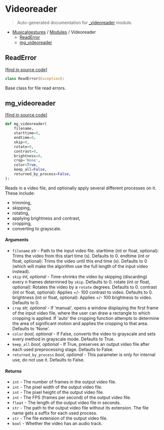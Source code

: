 # Videoreader

> Auto-generated documentation for [_videoreader](https://github.com/fourMs/MGT-python/blob/master/musicalgestures/_videoreader.py) module.

- [Musicalgestures](README.md#musicalgestures-index) / [Modules](MODULES.md#musicalgestures-modules) / Videoreader
    - [ReadError](#readerror)
    - [mg_videoreader](#mg_videoreader)

## ReadError

[[find in source code]](https://github.com/fourMs/MGT-python/blob/master/musicalgestures/_videoreader.py#L9)

```python
class ReadError(Exception):
```

Base class for file read errors.

## mg_videoreader

[[find in source code]](https://github.com/fourMs/MGT-python/blob/master/musicalgestures/_videoreader.py#L14)

```python
def mg_videoreader(
    filename,
    starttime=0,
    endtime=0,
    skip=0,
    rotate=0,
    contrast=0,
    brightness=0,
    crop='None',
    color=True,
    keep_all=False,
    returned_by_process=False,
):
```

Reads in a video file, and optionally apply several different processes on it. These include:
- trimming,
- skipping,
- rotating,
- applying brightness and contrast,
- cropping,
- converting to grayscale.

#### Arguments

- `filename` *str* - Path to the input video file.
starttime (int or float, optional): Trims the video from this start time (s). Defaults to 0.
endtime (int or float, optional): Trims the video until this end time (s). Defaults to 0 (which will make the algorithm use the full length of the input video instead).
- `skip` *int, optional* - Time-shrinks the video by skipping (discarding) every n frames determined by `skip`. Defaults to 0.
rotate (int or float, optional): Rotates the video by a `rotate` degrees. Defaults to 0.
contrast (int or float, optional): Applies +/- 100 contrast to video. Defaults to 0.
brightness (int or float, optional): Applies +/- 100 brightness to video. Defaults to 0.
- `crop` *str, optional* - If 'manual', opens a window displaying the first frame of the input video file, where the user can draw a rectangle to which cropping is applied. If 'auto' the cropping function attempts to determine the area of significant motion and applies the cropping to that area. Defaults to 'None'.
- `color` *bool, optional* - If False, converts the video to grayscale and sets every method in grayscale mode. Defaults to True.
- `keep_all` *bool, optional* - If True, preserves an output video file after each used preprocessing stage. Defaults to False.
- `returned_by_process` *bool, optional* - This parameter is only for internal use, do not use it. Defaults to False.

#### Returns

- `int` - The number of frames in the output video file.
- `int` - The pixel width of the output video file.
- `int` - The pixel height of the output video file.
- `int` - The FPS (frames per second) of the output video file.
- `float` - The length of the output video file in seconds.
- `str` - The path to the output video file without its extension. The file name gets a suffix for each used process.
- `str` - The file extension of the output video file.
- `bool` - Whether the video has an audio track.
